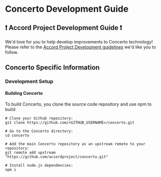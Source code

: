 # Concerto Development Guide

## ❗ Accord Project Development Guide ❗
We'd love for you to help develop improvements to Concerto technology! Please refer to the [Accord Project Development guidelines][apdev] we'd like you to follow.

## Concerto Specific Information

### Development Setup

#### Building Concerto

To build Concerto, you clone the source code repository and use npm to build:

```shell
# Clone your Github repository:
git clone https://github.com/<GITHUB_USERNAME>/concerto.git

# Go to the Concerto directory:
cd concerto

# Add the main Concerto repository as an upstream remote to your repository:
git remote add upstream "https://github.com/accordproject/concerto.git"

# Install node.js dependencies:
npm i
```

[apdev]: https://github.com/accordproject/techdocs/blob/master/DEVELOPERS.md
